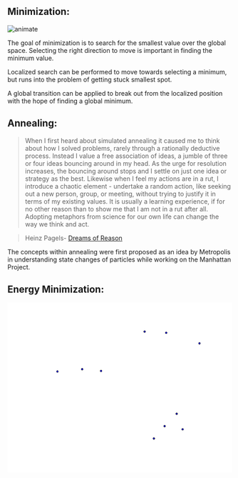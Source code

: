 Minimization:
-------------

![animate](./animate.gif)

The goal of minimization is to search for the smallest value over the global space. Selecting the right direction to move is important in finding the minimum value. 

Localized search can be performed to move towards selecting a minimum, but runs into the problem of getting stuck smallest spot.

A global transition can be applied to break out from the localized position with the hope of finding a global minimum. 


Annealing:
----------

>When I first heard about simulated annealing it caused me to think about how I solved problems, rarely through a rationally deductive process. Instead I value a free association of ideas, a jumble of three or four ideas bouncing around in my head. As the urge for resolution increases, the bouncing around stops and I settle on just one idea or strategy as the best. Likewise when I feel my actions are in a rut, I introduce a chaotic element - undertake a random action, like seeking out a new person, group, or meeting, without trying to justify it in terms of my existing values. It is usually a learning experience, if for no other reason than to show me that I am not in a rut after all. Adopting metaphors from science for our own life can change the way we think and act.

>Heinz Pagels- [Dreams of Reason](http://www.goodreads.com/book/show/694929.The_Dreams_of_Reason)

The concepts within annealing were first proposed as an idea by Metropolis in understanding state changes of particles while working on the Manhattan Project. 








Energy Minimization:
--------------------

![particles](./particle.gif)
